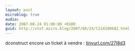 ```yaml
---
layout: post
microblog: true
audio: 
date: 2007-08-24 01:00:00 +0100
guid: http://xtof.micro.blog/2007/08/24/t224200682.html
---
```

dconstruct encore un ticket à vendre  : [tinyurl.com/27l8d3](http://tinyurl.com/27l8d3)
